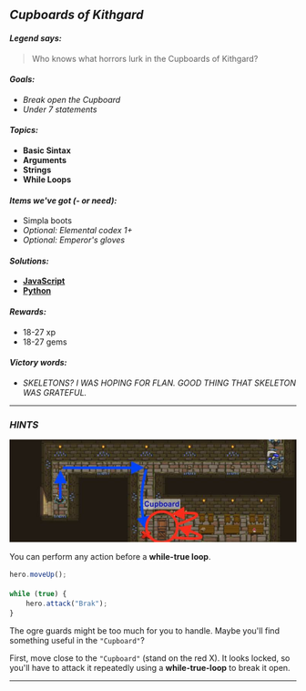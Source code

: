 ## _Cupboards of Kithgard_

#### _Legend says:_
> Who knows what horrors lurk in the Cupboards of Kithgard?

#### _Goals:_
+ _Break open the Cupboard_
+ _Under 7 statements_

#### _Topics:_
+ **Basic Sintax**
+ **Arguments**
+ **Strings**
+ **While Loops**

#### _Items we've got (- or need):_
+ Simpla boots
+ _Optional: Elemental codex 1+_
+ _Optional: Emperor's gloves_

#### _Solutions:_
+ **[JavaScript](cupboardsOfKithgard.js)**
+ **[Python](cupboards_of_kithgard.py "#3 - 6s")**

#### _Rewards:_
+ 18-27 xp
+ 18-27 gems

#### _Victory words:_
+ _SKELETONS? I WAS HOPING FOR FLAN. GOOD THING THAT SKELETON WAS GRATEFUL._

___

### _HINTS_

![](img/cupboards_of_kithgard.jpeg)

You can perform any action before a **while-true loop**.

```javascript
hero.moveUp();

while (true) {
    hero.attack("Brak");
}
```

The ogre guards might be too much for you to handle. Maybe you'll find something useful in the `"Cupboard"`?

First, move close to the `"Cupboard"` (stand on the red X). It looks locked, so you'll have to attack it repeatedly using a **while-true-loop** to break it open.

___
